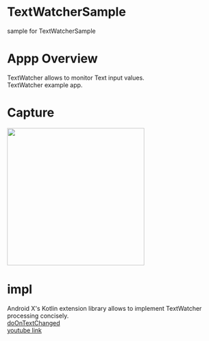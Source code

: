 # TextWatcherSample
sample for TextWatcherSample

# Appp Overview
TextWatcher allows to monitor Text input values.<br>
TextWatcher example app.<br>

# Capture
<img src="https://user-images.githubusercontent.com/16476224/106349239-d7bbcb00-630f-11eb-8872-464cc88a0937.gif" width="320" />

# impl

Android X's Kotlin extension library allows to implement TextWatcher processing concisely.<br>
[doOnTextChanged](https://developer.android.com/reference/kotlin/androidx/core/widget/package-summary#doontextchanged)<br>
[youtube link](https://youtu.be/nKzvYBMdm54?t=168)
